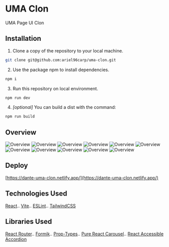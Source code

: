 # UMA Clon
UMA Page UI Clon

## Installation
1. Clone a copy of the repository to your local machine.
```bash
git clone git@github.com:ariel96carp/uma-clon.git
```

2. Use the package npm to install dependencies.
```bash
npm i
```

3. Run this repository on local environment.
```bash
npm run dev
```

4. *[optional]* You can build a dist with the command:
```bash
npm run build
```

## Overview
![Overview](./public/localhost_5173_.png)
![Overview](./public/localhost_5173_1.png)
![Overview](./public/localhost_5173_2.png)
![Overview](./public/localhost_5173_Samsung%20Galaxy%20S8%2B_1.png)
![Overview](./public/localhost_5173_3.png)
![Overview](./public/localhost_5173_4.png)
![Overview](./public/localhost_5173_Samsung%20Galaxy%20S8%2B_2.png)
![Overview](./public/localhost_5173_5.png)
![Overview](./public/localhost_5173_6.png)
![Overview](./public/localhost_5173_7.png)
![Overview](./public/localhost_5173_Samsung%20Galaxy%20S8%2B.png)

## Deploy
[https://dante-uma-clon.netlify.app/](https://dante-uma-clon.netlify.app/)

## Technologies Used
[React](https://es.reactjs.org/)..
[Vite](https://vitejs.dev/)..
[ESLint](https://eslint.org/)..
[TailwindCSS](https://tailwindcss.com/)

## Libraries Used
[React Router](https://reactrouter.com/en/main)..
[Formik](https://formik.org/)..
[Prop-Types](https://github.com/facebook/prop-types)..
[Pure React Carousel](https://github.com/facebook/prop-types)..
[React Accessible Accordion](https://github.com/springload/react-accessible-accordion)
